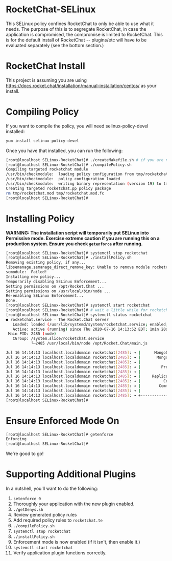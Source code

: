 # RocketChat-SELinux
This SELinux policy confines RocketChat to only be able to use what it needs. The purpose of this is to segregate RocketChat, in case the application is compromised, the compromise is limited to RocketChat. This is for the default install of RocketChat -- plugins/etc will have to be evaluated separately (see the bottom section.)

# RocketChat Install

This project is assuming you are using https://docs.rocket.chat/installation/manual-installation/centos/ as your install. 

# Compiling Policy

If you want to compile the policy, you will need selinux-policy-devel installed:
```sh
yum install selinux-policy-devel
```

Once you have that installed, you can run the following:
```sh
[root@localhost SELinux-RocketChat]# ./createMakefile.sh # if you are not running CentOS, your makefile is probably in a different location.
[root@localhost SELinux-RocketChat]# ./compilePolicy.sh 
Compiling targeted rocketchat module
/usr/bin/checkmodule:  loading policy configuration from tmp/rocketchat.tmp
/usr/bin/checkmodule:  policy configuration loaded
/usr/bin/checkmodule:  writing binary representation (version 19) to tmp/rocketchat.mod
Creating targeted rocketchat.pp policy package
rm tmp/rocketchat.mod tmp/rocketchat.mod.fc
[root@localhost SELinux-RocketChat]# 
```

# Installing Policy

**WARNING: The installation script will temporarily put SELinux into Permissive mode. Exercise extreme caution if you are running this on a production system. Ensure you check `getenforce` after running.**

```sh
[root@localhost SELinux-RocketChat]# systemctl stop rocketchat
[root@localhost SELinux-RocketChat]# ./installPolicy.sh 
Removing existing policy, if any...
libsemanage.semanage_direct_remove_key: Unable to remove module rocketchat at priority 400. (No such file or directory).
semodule:  Failed!
Installing new policy...
Temporarily disabling SELinux Enforcement...
Setting permissions on /opt/Rocket.Chat ...
Setting permissions on /usr/local/bin/node ...
Re-enabling SELinux Enforcement...
Done.
[root@localhost SELinux-RocketChat]# systemctl start rocketchat
[root@localhost SELinux-RocketChat]# # wait a little while for rocketchat to completely start up ...
[root@localhost SELinux-RocketChat]# systemctl status rocketchat
● rocketchat.service - The Rocket.Chat server
   Loaded: loaded (/usr/lib/systemd/system/rocketchat.service; enabled; vendor preset: disabled)
   Active: active (running) since Thu 2020-07-16 14:13:52 EDT; 1min 20s ago
 Main PID: 2485 (node)
   CGroup: /system.slice/rocketchat.service
           └─2485 /usr/local/bin/node /opt/Rocket.Chat/main.js

Jul 16 14:14:13 localhost.localdomain rocketchat[2485]: ➔ |      MongoDB Version: 4.0.19                     |
Jul 16 14:14:13 localhost.localdomain rocketchat[2485]: ➔ |       MongoDB Engine: mmapv1                     |
Jul 16 14:14:13 localhost.localdomain rocketchat[2485]: ➔ |             Platform: linux                      |
Jul 16 14:14:13 localhost.localdomain rocketchat[2485]: ➔ |         Process Port: 3000                       |
Jul 16 14:14:13 localhost.localdomain rocketchat[2485]: ➔ |             Site URL: http://127.0.0.1:3000/  |
Jul 16 14:14:13 localhost.localdomain rocketchat[2485]: ➔ |     ReplicaSet OpLog: Enabled                    |
Jul 16 14:14:13 localhost.localdomain rocketchat[2485]: ➔ |          Commit Hash: 21157c0c4f                 |
Jul 16 14:14:13 localhost.localdomain rocketchat[2485]: ➔ |        Commit Branch: HEAD                       |
Jul 16 14:14:13 localhost.localdomain rocketchat[2485]: ➔ |                                                  |
Jul 16 14:14:13 localhost.localdomain rocketchat[2485]: ➔ +--------------------------------------------------+
[root@localhost SELinux-RocketChat]#
```

# Ensure Enforced Mode On
```sh
[root@localhost SELinux-RocketChat]# getenforce
Enforcing
[root@localhost SELinux-RocketChat]#
```

We're good to go!

# Supporting Additional Plugins
In a nutshell, you'll want to do the following:

1. `setenforce 0`
2. Thoroughly your application with the new plugin enabled.
3. `./getDenys.sh`
4. Review generated policy rules
5. Add required policy rules to `rocketchat.te`
6. `./compilePolicy.sh`
7. `systemctl stop rocketchat`
8. `./installPolicy.sh`
9. Enforcement mode is now enabled (if it isn't, then enable it.)
9. `systemctl start rocketchat`
10. Verify application plugin functions correctly.

